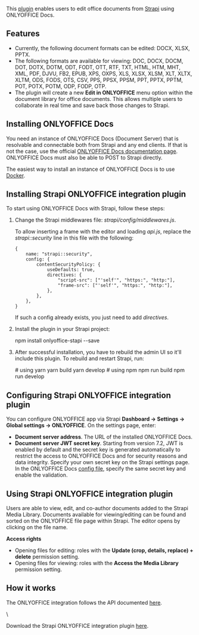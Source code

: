 This [plugin](https://github.com/ONLYOFFICE/onlyoffice-strapi) enables users to edit office documents from [Strapi](https://strapi.io/) using ONLYOFFICE Docs.

## Features

* Currently, the following document formats can be edited: DOCX, XLSX, PPTX.
* The following formats are available for viewing: DOC, DOCX, DOCM, DOT, DOTX, DOTM, ODT, FODT, OTT, RTF, TXT, HTML, HTM, MHT, XML, PDF, DJVU, FB2, EPUB, XPS, OXPS, XLS, XLSX, XLSM, XLT, XLTX, XLTM, ODS, FODS, OTS, CSV, PPS, PPSX, PPSM, PPT, PPTX, PPTM, POT, POTX, POTM, ODP, FODP, OTP.
* The plugin will create a new **Edit in ONLYOFFICE** menu option within the document library for office documents. This allows multiple users to collaborate in real time and save back those changes to Strapi.

## Installing ONLYOFFICE Docs

You need an instance of ONLYOFFICE Docs (Document Server) that is resolvable and connectable both from Strapi and any end clients. If that is not the case, use the official [ONLYOFFICE Docs documentation page](https://helpcenter.onlyoffice.com/server/linux/document/linux-installation.aspx). ONLYOFFICE Docs must also be able to POST to Strapi directly.

The easiest way to install an instance of ONLYOFFICE Docs is to use [Docker](https://github.com/onlyoffice/Docker-DocumentServer).

## Installing Strapi ONLYOFFICE integration plugin

To start using ONLYOFFICE Docs with Strapi, follow these steps:

1. Change the Strapi middlewares file: *strapi/config/middlewares.js*.

   To allow inserting a frame with the editor and loading *api.js*, replace the *strapi::security* line in this file with the following:

   ```
   {
       name: "strapi::security",
       config: {
           contentSecurityPolicy: {
               useDefaults: true,
               directives: {
                   "script-src": ["'self'", "https:", "http:"],
                   "frame-src": ["'self'", "https:", "http:"],
               },
           },
       },
   }
   ```

   If such a config already exists, you just need to add *directives*.

2. Install the plugin in your Strapi project:

   npm install onlyoffice-stapi --save

3. After successful installation, you have to rebuild the admin UI so it'll include this plugin. To rebuild and restart Strapi, run:

   \# using yarn yarn build yarn develop # using npm npm run build npm run develop

## Configuring Strapi ONLYOFFICE integration plugin

You can configure ONLYOFFICE app via Strapi **Dashboard -> Settings -> Global settings -> ONLYOFFICE**. On the settings page, enter:

* **Document server address**. The URL of the installed ONLYOFFICE Docs.
* **Document server JWT secret key**. Starting from version 7.2, JWT is enabled by default and the secret key is generated automatically to restrict the access to ONLYOFFICE Docs and for security reasons and data integrity. Specify your own secret key on the Strapi settings page. In the ONLYOFFICE Docs [config file](/editors/signature/), specify the same secret key and enable the validation.

## Using Strapi ONLYOFFICE integration plugin

Users are able to view, edit, and co-author documents added to the Strapi Media Library. Documents available for viewing/editing can be found and sorted on the ONLYOFFICE file page within Strapi. The editor opens by clicking on the file name.

**Access rights**

* Opening files for editing: roles with the **Update (crop, details, replace) + delete** permission setting.
* Opening files for viewing: roles with the **Access the Media Library** permission setting.

## How it works

The ONLYOFFICE integration follows the API documented [here](/editors/basic).

\


Download the Strapi ONLYOFFICE integration plugin [here](https://github.com/ONLYOFFICE/onlyoffice-strapi).

